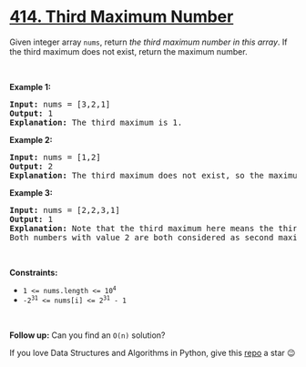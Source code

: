 # [414. Third Maximum Number][title]

<p>Given integer array <code>nums</code>, return <em>the third maximum number in this array</em>. If the third maximum does not exist, return the maximum number.</p>
<p> </p>
<p><strong>Example 1:</strong></p>
<pre><strong>Input:</strong> nums = [3,2,1]
<strong>Output:</strong> 1
<strong>Explanation:</strong> The third maximum is 1.
</pre>
<p><strong>Example 2:</strong></p>
<pre><strong>Input:</strong> nums = [1,2]
<strong>Output:</strong> 2
<strong>Explanation:</strong> The third maximum does not exist, so the maximum (2) is returned instead.
</pre>
<p><strong>Example 3:</strong></p>
<pre><strong>Input:</strong> nums = [2,2,3,1]
<strong>Output:</strong> 1
<strong>Explanation:</strong> Note that the third maximum here means the third maximum distinct number.
Both numbers with value 2 are both considered as second maximum.
</pre>
<p> </p>
<p><strong>Constraints:</strong></p>
<ul>
<li><code>1 &lt;= nums.length &lt;= 10<sup>4</sup></code></li>
<li><code>-2<sup>31</sup> &lt;= nums[i] &lt;= 2<sup>31</sup> - 1</code></li>
</ul>
<p> </p>
<strong>Follow up:</strong> Can you find an <code>O(n)</code> solution?

If you love Data Structures and Algorithms in Python, give this [repo][me] a star :wink:

[title]: https://leetcode.com/problems/third-maximum-number
[me]: https://github.com/bumblebee211196/awesome-python-leetcode